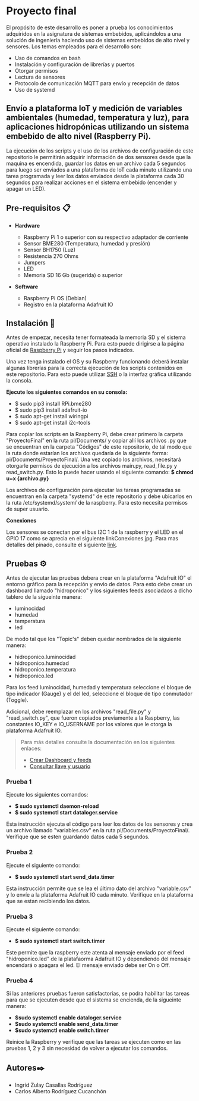 # Proyecto final
El propósito de este desarrollo es poner a prueba los conocimientos adquiridos en la asignatura de sistemas embebidos, aplicándolos a una solución de ingeniería haciendo uso de sistemas embebidos de alto nivel y sensores. Los temas empleados para el desarrollo son: 

- Uso de comandos en bash
- Instalación y configuración de librerías y puertos 
- Otorgar permisos
- Lectura de sensores
- Protocolo de comunicación MQTT para envío y recepción de datos 
- Uso de systemd

## Envío a plataforma IoT y medición de variables ambientales (humedad, temperatura y luz), para aplicaciones hidropónicas utilizando un sistema embebido de alto nivel (Raspberry Pi).

La ejecución de los scripts y el uso de los archivos de configuración de este repositorio le permitirán adquirir información de dos sensores desde que la maquina es encendida, guardar los datos en un archivo cada 5 segundos para luego ser enviados a una plataforma de IoT cada minuto utilizando una tarea programada y leer los datos enviados desde la plataforma cada 30 segundos para realizar acciones en el sistema embebido (encender y apagar un LED).

## Pre-requisitos 📋

- **Hardware**
  - Raspberry Pi 1 o superior con su respectivo adaptador de corriente
  - Sensor BME280 (Temperatura, humedad y presión)
  - Sensor BH1750 (Luz)
  - Resistencia 270 Ohms
  - Jumpers
  - LED
  - Memoria SD 16 Gb (sugerida) o superior

- **Software**
  - Raspberry Pi OS (Debian)
  - Registro en la plataforma Adafruit IO 

## Instalación 🔧

Antes de empezar, necesita tener formateada la memoria SD y el sistema operativo instalado la Raspberry Pi. Para esto puede dirigirse a la página oficial de [Raspberry Pi](https://www.raspberrypi.com/software/) y seguir los pasos indicados.

Una vez tenga instalado el OS y su Raspberry funcionando deberá instalar algunas librerías para la correcta ejecución de los scripts contenidos en este repositorio. Para esto puede utilizar [SSH](https://www.ionos.es/digitalguide/servidores/configuracion/activar-ssh-en-raspberry-pi/) o la interfaz gráfica utilizando la consola.

**Ejecute los siguientes comandos en su consola:**

  - $ sudo pip3 install RPi.bme280
  - $ sudo pip3 install adafruit-io
  - $ sudo apt-get install wiringpi
  - $ sudo apt-get install i2c-tools
 
  Para copiar los scripts en la Raspberry Pi, debe crear primero la carpeta "ProyectoFinal" en la ruta pi/Documents/ y copiar allí los archivos .py que se encuentran en la carpeta "Códigos" de este repositorio, de tal modo que la ruta donde estarían los archivos quedaría de la siguiente forma: pi/Documents/ProyectoFinal/.
  Una vez copiado los archivos, necesitará otorgarle permisos de ejecución a los archivos main.py, read_file.py y read_switch.py. Esto lo puede hacer usando el siguiente comando:
  **$ chmod u=x {archivo.py}**
  
  Los archivos de configuración para ejecutar las tareas programadas se encuentran en la carpeta "systemd" de este repositorio y debe ubicarlos en la ruta /etc/systemd/system/ de la raspberry. Para esto necesita permisos de super usuario.
  
**Conexiones**

Los sensores se conectan por el bus I2C 1 de la raspberry y el LED en el GPIO 17 como se aprecia en el siguiente linkConexiones.jpg. Para mas detalles del pinado, consulte el siguiente [link](https://pinout.xyz/).

## Pruebas ⚙️

Antes de ejecutar las pruebas debera crear en la plataforma "Adafruit IO" el entorno gráfico para la recepción y envio de datos. Para esto debe crear un dashboard llamado "hidroponico" y los siguientes feeds asociadaos a dicho tablero de la sigueinte manera:
 - luminocidad
 - humedad
 - temperatura
 - led

De modo tal que los "Topic's" deben quedar nombrados de la siguiente manera:

 - hidroponico.luminocidad
 - hidroponico.humedad
 - hidroponico.temperatura
 - hidroponico.led

Para los feed luminocidad, humedad y temperatura seleccione el bloque de tipo indicador (Gauge) y el del led, seleccione el bloque de tipo conmutador (Toggle).

Adicional, debe reemplazar en los archivos "read_file.py" y "read_switch.py", que fueron copiados previamente a la Raspberry, las constantes IO_KEY e IO_USERNAME por los valores que le otorga la plataforma Adafruit IO.

>Para más detalles consulte la documentación en los siguientes enlaces:
>- [Crear Dashboard y feeds](https://learn.adafruit.com/welcome-to-adafruit-io/getting-started-with-adafruit-io)
>- [Consultar llave y usuario](https://learn.adafruit.com/welcome-to-adafruit-io/securing-your-io-account) 

### Prueba 1
Ejecute los siguientes comandos:

 - **$ sudo systemctl daemon-reload**
 - **$ sudo systemctl start dataloger.service**

Esta instrucción ejecuta el código para leer los datos de los sensores y crea un archivo llamado "variables.csv" en la ruta pi/Documents/ProyectoFinal/.
Verifique que se esten guardando datos cada 5 segundos.

### Prueba 2
Ejecute el siguiente comando:
 - **$ sudo systemctl start send_data.timer**

Esta instrucción permite que se lea el último dato del archivo "variable.csv" y lo envíe a la plataforma Adafruit IO cada minuto. Verifique en la plataforma que se estan recibiendo los datos.

### Prueba 3
Ejecute el siguiente comando:
 - **$ sudo systemctl start switch.timer**

Este permite que la raspberry este atenta al mensaje enviado por el feed "hidroponico.led" de la platafaorma Adafruit IO y dependiendo del mensaje encendará o apagara el led. El mensaje enviado debe ser On o Off.

### Prueba 4 
Si las anteriores pruebas fueron satisfactorias, se podra habilitar las tareas para que se ejecuten desde que el sistema se encienda, de la sigueinte manera:

- **$sudo systemctl enable dataloger.service**
- **$sudo systemctl enable send_data.timer**
- **$sudo systemctl enable switch.timer**

Reinice la Raspberry y verifique que las tareas se ejecuten como en las pruebas 1, 2 y 3 sin necesidad de volver a ejecutar los comandos.


## Autores✒️

- Ingrid Zulay Casallas Rodríguez
- Carlos Alberto Rodríguez Cucanchón

